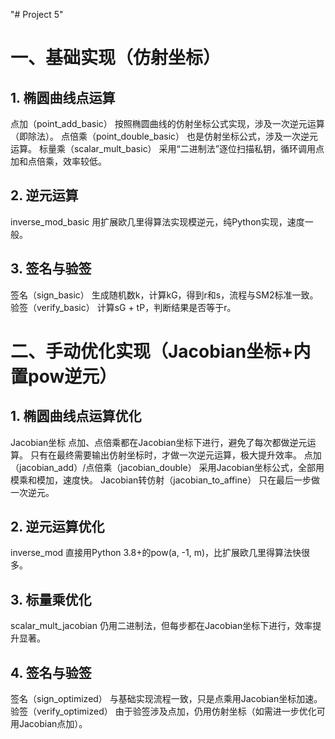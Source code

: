 "# Project 5" 
# 一、基础实现（仿射坐标）
## 1. 椭圆曲线点运算
点加（point_add_basic）
按照椭圆曲线的仿射坐标公式实现，涉及一次逆元运算（即除法）。
点倍乘（point_double_basic）
也是仿射坐标公式，涉及一次逆元运算。
标量乘（scalar_mult_basic）
采用“二进制法”逐位扫描私钥，循环调用点加和点倍乘，效率较低。
## 2. 逆元运算
inverse_mod_basic
用扩展欧几里得算法实现模逆元，纯Python实现，速度一般。
## 3. 签名与验签
签名（sign_basic）
生成随机数k，计算kG，得到r和s，流程与SM2标准一致。
验签（verify_basic）
计算sG + tP，判断结果是否等于r。

# 二、手动优化实现（Jacobian坐标+内置pow逆元）
## 1. 椭圆曲线点运算优化
Jacobian坐标
点加、点倍乘都在Jacobian坐标下进行，避免了每次都做逆元运算。
只有在最终需要输出仿射坐标时，才做一次逆元运算，极大提升效率。
点加（jacobian_add）/点倍乘（jacobian_double）
采用Jacobian坐标公式，全部用模乘和模加，速度快。
Jacobian转仿射（jacobian_to_affine）
只在最后一步做一次逆元。
## 2. 逆元运算优化
inverse_mod
直接用Python 3.8+的pow(a, -1, m)，比扩展欧几里得算法快很多。
## 3. 标量乘优化
scalar_mult_jacobian
仍用二进制法，但每步都在Jacobian坐标下进行，效率提升显著。
## 4. 签名与验签
签名（sign_optimized）
与基础实现流程一致，只是点乘用Jacobian坐标加速。
验签（verify_optimized）
由于验签涉及点加，仍用仿射坐标（如需进一步优化可用Jacobian点加）。
